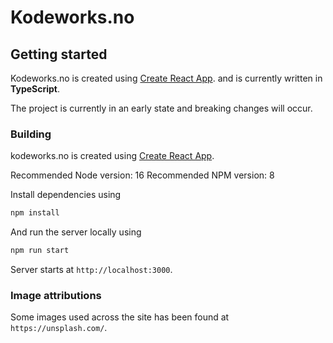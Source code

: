 # Kodeworks.no

## Getting started

Kodeworks.no is created using [Create React App](https://github.com/facebook/create-react-app). and is currently written in **TypeScript**.

The project is currently in an early state and breaking changes will occur.

### Building

kodeworks.no is created using [Create React App](https://github.com/facebook/create-react-app).

Recommended Node version: 16
Recommended NPM version: 8

Install dependencies using

```bash
npm install
```

And run the server locally using

```bash
npm run start
```

Server starts at `http://localhost:3000`.

### Image attributions

Some images used across the site has been found at `https://unsplash.com/`.
